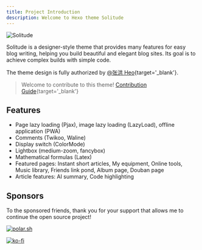 ```yaml
---
title: Project Introduction
description: Welcome to Hexo theme Solitude
---
```


![Solitude](/screenshot.avif)

Solitude is a designer-style theme that provides many features for easy blog writing, helping you build beautiful and elegant blog sites.
Its goal is to achieve complex builds with simple code.

The theme design is fully authorized by [@张洪 Heo](https://github.com/zhheo){target='_blank'}.

> Welcome to contribute to this theme! [Contribution Guide](https://github.com/everfu/hexo-theme-solitude/blob/main/CONTRIBUTING.md){target='_blank'}

## Features

- Page lazy loading (Pjax), image lazy loading (LazyLoad), offline application (PWA)
- Comments (Twikoo, Waline)
- Display switch (ColorMode)
- Lightbox (medium-zoom, fancybox)
- Mathematical formulas (Latex)
- Featured pages: Instant short articles, My equipment, Online tools, Music library, Friends link pond, Album page, Douban page
- Article features: AI summary, Code highlighting

## Sponsors

To the sponsored friends, thank you for your support that allows me to continue the open source project!

[![polar.sh](https://polar.sh/embed/seeks-funding-shield.svg?org=everfu)](https://polar.sh/everfu)

[![ko-fi](https://ko-fi.com/img/githubbutton_sm.svg)](https://ko-fi.com/W7W1YSMOK)
